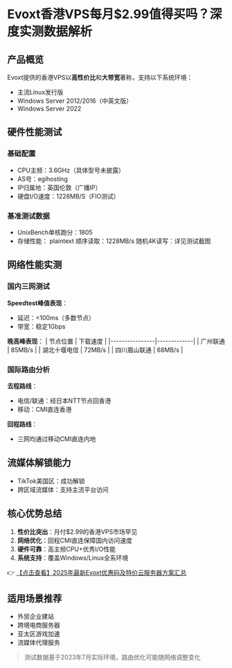 # Evoxt香港VPS每月$2.99值得买吗？深度实测数据解析

## 产品概览
Evoxt提供的香港VPS以**高性价比**和**大带宽**著称，支持以下系统环境：
- 主流Linux发行版
- Windows Server 2012/2016（中英文版）
- Windows Server 2022

## 硬件性能测试
### 基础配置
- CPU主频：3.6GHz（具体型号未披露）
- AS号：egihosting
- IP归属地：英国伦敦（广播IP）
- 硬盘I/O速度：1228MB/S（FIO测试）

### 基准测试数据
- UnixBench单核跑分：1805
- 存储性能：
  plaintext
  顺序读取：1228MB/s
  随机4K读写：详见测试截图
  

## 网络性能实测
### 国内三网测试
**Speedtest峰值表现**：
- 延迟：<100ms（多数节点）
- 带宽：稳定1Gbps

**晚高峰表现**：
| 节点位置       | 下载速度     |
|----------------|-------------|
| 广州联通       | 85MB/s      |
| 湖北十堰电信   | 72MB/s      |
| 四川眉山联通   | 68MB/s      |

### 国际路由分析
**去程路线**：
- 电信/联通：经日本NTT节点回香港
- 移动：CMI直连香港

**回程路线**：
- 三网均通过移动CMI直连内地

## 流媒体解锁能力
- TikTok美国区：成功解锁
- 跨区域流媒体：支持主流平台访问

## 核心优势总结
1. **性价比突出**：月付$2.99的香港VPS市场罕见
2. **网络优化**：回程CMI直连保障国内访问速度
3. **硬件可靠**：高主频CPU+优秀I/O性能
4. **系统支持**：覆盖Windows/Linux全系环境

👉 [【点击查看】2025年最新Evoxt优惠码及特价云服务器方案汇总](https://bit.ly/evoxt)

## 适用场景推荐
- 外贸企业建站
- 跨境电商服务器
- 亚太区游戏加速
- 流媒体代理服务

> 测试数据基于2023年7月实际环境，路由优化可能随网络调整变化